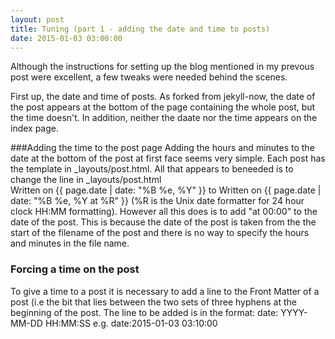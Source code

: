 ```yaml
---
layout: post
title: Tuning (part 1 - adding the date and time to posts)
date: 2015-01-03 03:00:00
---
```

Although the instructions for setting up the blog mentioned in my prevous post were excellent, a few tweaks were needed behind the scenes.

First up, the date and time of posts.  As forked from jekyll-now, the date of the post appears at the bottom of the page containing the whole post, but the time doesn't. In addition, neither the daate nor the time appears on the index page.

###Adding the time to the post page
Adding the hours and minutes to the date at the bottom of the post at first face seems very simple.  Each post has the template in _layouts/post.html.  All that appears to beneeded is to change the line in _layouts/post.html   
  Written on {{ page.date | date: "%B %e, %Y" }}
to 
  Written on {{ page.date | date: "%B %e, %Y at %R" }}
(%R is the Unix date formatter for 24 hour clock HH:MM formatting).  However all this does is to add "at 00:00" to the date of the post.  This is because the date of the post is taken from the the start of the filename of the post and there is no way to specify the hours and minutes in the file name.
### Forcing a time on the post
To give a time to a post it is necessary to add a line to the Front Matter of a post (i.e the bit that lies between the two sets of three hyphens at the beginning of the post.  The line to be added is in the format:
  date: YYYY-MM-DD HH:MM:SS
  e.g.
  date:2015-01-03 03:10:00


